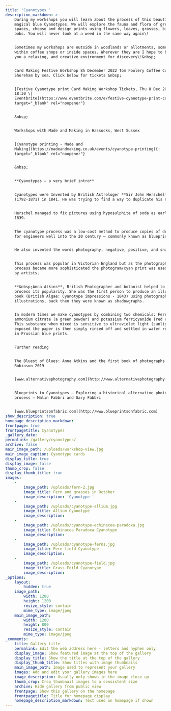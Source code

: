 ```yaml
---
title: 'Cyanotypes '
description_markdown: >-
    During my workshops you will learn about the process of this beautiful,
    magical blue Cyanotypes. We will explore the fauna and flora of green
    spaces, choose and design prints using flowers, leaves, grasses, bits and
    bobs. You will never look at a weed in the same way again\!


    Sometimes my workshops are outside in woodlands or allotments, sometimes
    within coffee shops or inside spaces. Wherever they are I hope to bring to
    you a relaxing, and creative environment for discovery\!&nbsp;


    Card Making Festive Workshop 8h December 2022 Tom Foolery Coffee Company,
    Shoreham by sea. Click below for tickets &nbsp;


    [Festive Cyanotype print Card Making Workshop Tickets, Thu 8 Dec 2022 at
    18:30 \|
    Eventbrite](https://www.eventbrite.com/e/festive-cyanotype-print-card-making-workshop-tickets-474607733507?utm_source=eventbrite&amp;utm_medium=email&amp;utm_campaign=post_publish&amp;utm_content=shortLinkNewEmail){:
    target="_blank" rel="noopener"}


    &nbsp;


    Workshops with Made and Making in Hassocks, West Sussex


    [Cyanotype printing - Made and
    Making](https://madeandmaking.co.uk/events/cyanotype-printing){:
    target="_blank" rel="noopener"}


    &nbsp;


    **Cyanotypes – a very brief intro**


    Cyanotypes were Invented by British Astrologer **Sir John Herschel**
    (1792-1871) in 1841. He was trying to find a way to duplicate his notes.


    Herschel managed to fix pictures using hyposulphite of soda as early as
    1839.


    The cyanotype process was a low-cost method to produce copies of drawings
    for engineers well into the 20 century – commonly known as blueprints.


    He also invented the words photography, negative, positive, and snapshot\!


    This process was popular in Victorian England but as the photographic
    process became more sophisticated the photogram/cyan print was used mainly
    by artists.


    **&nbsp;Anna Atkins**, British Photographer and botanist helped to bring the
    process its popularity. She was the first person to produce an illustrated
    book (British Algae: Cyanotype impressions - 1843) using photographic
    illustrations, back then they were known as shadowgraphs.


    In modern times we make cyanotypes by combining two chemicals: Ferric
    ammonium citrate (a green powder) and potassium ferricyanide (red crystals).
    This substance when mixed is sensitive to ultraviolet light (sunlight). Once
    exposed the paper is then simply rinsed off and settled in water resulting
    in Prussian blue prints.


    Further reading


    The Bluest of Blues: Anna Atkins and the first book of photographs – Fiona
    Robinson 2019


    [www.alternativephotography.com](http://www.alternativephotography.com)


    Blueprints to Cyanotypes – Exploring a historical alternative photographic
    process – Malin Fabbri and Gary Fabbri


    [www.blueprintsonfabric.com](http://www.blueprintsonfabric.com)
show_description: true
homepage_description_markdown:
frontpage: true
frontpagetitle: Cyanotypes
_gallery_date:
permalink: /gallery/cyanotypes/
archive: false
main_image_path: /uploads/workshop-view.jpg
main_image_caption: Cyanotype cards
display_title: true
display_image: false
thumb_crop: false
display_thumb_title: true
images:
    -
        image_path: /uploads/fern-2.jpg
        image_title: Fern and grasses in October
        image_description: 'Cyanotype '
    -
        image_path: /uploads/cyanotype-allium.jpg
        image_title: Allium Cyanotype
        image_description:
    -
        image_path: /uploads/cyanotype-echinacea-paradoxa.jpg
        image_title: Echinacea Paradoxa Cyanotype
        image_description:
    -
        image_path: /uploads/cyanotype-ferns.jpg
        image_title: Fern field Cyanotype
        image_description:
    -
        image_path: /uploads/cyanotype-field.jpg
        image_title: Grass Feild Cyanotype
        image_description:
_options:
    layout:
        hidden: true
    image_path:
        width: 1200
        height: 1200
        resize_style: contain
        mime_type: image/jpeg
    main_image_path:
        width: 1200
        height: 800
        resize_style: contain
        mime_type: image/jpeg
_comments:
    title: Gallery title
    permalink: Edit the web address here - letters and hyphen only
    display_image: Show featured image at the top of the gallery
    display_title: Show the title at the top of the gallery
    display_thumb_title: Show titles with image thumbnails
    main_image_path: Image used to represent your gallery
    images: Add and edit your gallery images here
    image_description: Usually only shown in the image close up
    thumb_crop: Crop thumbnail images to a consistent size
    archive: Hide gallery from public view
    frontpage: Show this gallery on the homepage
    frontpagetitle: Title for homepage display
    homepage_description_markdown: Text used on homepage if shown
---
```

